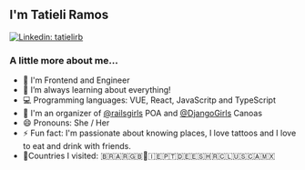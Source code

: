 ##  I'm Tatieli Ramos

[![Linkedin: tatielirb](https://img.shields.io/badge/-tatielirb-blue?style=flat-square&logo=Linkedin&logoColor=white&link=https://www.linkedin.com/in/tatielirb/)](https://www.linkedin.com/in/tatielirb/)


### A little more about me... 

- 🔭 I'm Frontend and Engineer
- 🌱 I’m always learning about everything!
- 💻 Programming languages: VUE, React, JavaScritp and TypeScript
- 👯 I'm an organizer of <a href="https://github.com/railsgirls">@railsgirls</a> POA and <a href="https://github.com/DjangoGirls">@DjangoGirls</a> Canoas
- 😄 Pronouns: She / Her
- ⚡ Fun fact: I'm passionate about knowing places, I love tattoos and I love to eat and drink with friends.
- 🎒Countries I visited: 🇧🇷🇦🇷🇬🇧🏴󠁧󠁢󠁥󠁮󠁧󠁿🇮🇪🇵🇹🇩🇪🇪🇸🇭🇷🇨🇱🇺🇸🇨🇦🇲🇽

